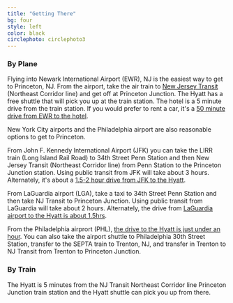 ```yaml
---
title: "Getting There"
bg: four
style: left
color: black
circlephoto: circlephoto3
---
```

### By Plane

Flying into Newark International Airport (EWR), NJ is the easiest way to get to Princeton, NJ. From the airport, take the air train to [New Jersey Transit](http://www.njtransit.com/sf/sf_servlet.srv?hdnPageAction=TrainTo) (Northeast Corridor line) and get off at Princeton Junction. The Hyatt has a free shuttle that will pick you up at the train station. The hotel is a 5 minute drive from the train station. If you would prefer to rent a car, it's a [50 minute drive from EWR to the hotel](https://www.google.com/maps/dir/Newark+Liberty+International+Airport,+3+Brewster+Rd,+Newark,+NJ+07114/Hyatt+Regency+Princeton,+102+Carnegie+Center+Dr,+Princeton,+NJ+08540/@40.4794261,-74.6900518,10z/data=!3m1!4b1!4m14!4m13!1m5!1m1!1s0x89c252e1c5ec0cef:0xb3f3b437c5d7f286!2m2!1d-74.1744624!2d40.6895314!1m5!1m1!1s0x89c3e12914b215eb:0x79b8adf634c2203b!2m2!1d-74.644323!2d40.323884!3e0). 

New York City airports and the Philadelphia airport are also reasonable options to get to Princeton.

From John F. Kennedy International Airport (JFK) you can take the LIRR train (Long Island Rail Road) to 34th Street Penn Station and then New Jersey Transit (Northeast Corridor line) from Penn Station to the Princeton Junction station. Using public transit from JFK will take about 3 hours. Alternately, it's about a [1.5-2 hour drive from JFK to the Hyatt](https://www.google.com/maps/dir/JFK+International+Airport,+New+York,+NY/Hyatt+Regency+Princeton,+102+Carnegie+Center+Dr,+Princeton,+NJ+08540/@40.494894,-74.4918902,10z/data=!3m1!4b1!4m14!4m13!1m5!1m1!1s0x89c26650d5404947:0xec4fb213489f11f0!2m2!1d-73.7781391!2d40.6413111!1m5!1m1!1s0x89c3e12914b215eb:0x79b8adf634c2203b!2m2!1d-74.644323!2d40.323884!3e0). 

From LaGuardia airport (LGA), take a taxi to 34th Street Penn Station and then take NJ Transit to Princeton Junction. Using public transit from LaGuardia will take about 2 hours. Alternately, the drive from [LaGuardia airport to the Hyatt is about 1.5hrs](https://www.google.com/maps/dir/LaGuardia+Airport,+New+York,+NY/Hyatt+Regency+Princeton,+102+Carnegie+Center+Dr,+Princeton,+NJ+08540/@40.599346,-74.5398035,10z/data=!3m1!4b1!4m14!4m13!1m5!1m1!1s0x89c25f8983424db5:0x772fc4660e9666b3!2m2!1d-73.8739659!2d40.7769271!1m5!1m1!1s0x89c3e12914b215eb:0x79b8adf634c2203b!2m2!1d-74.644323!2d40.323884!3e0). 

From the Philadelphia airprort (PHL), [the drive to the Hyatt is just under an hour](https://www.google.com/maps/dir/Philadelphia+International+Airport,+Essington+Ave,+Philadelphia,+PA/Hyatt+Regency+Princeton,+102+Carnegie+Center+Dr,+Princeton,+NJ+08540/@40.0966717,-75.2832268,10z/data=!3m1!4b1!4m14!4m13!1m5!1m1!1s0x89c6c46660a9832f:0x3e2e15944637d3d8!2m2!1d-75.2424229!2d39.8743959!1m5!1m1!1s0x89c3e12914b215eb:0x79b8adf634c2203b!2m2!1d-74.644323!2d40.323884!3e0). You can also take the airport shuttle to Philadelphia 30th Street Station, transfer to the SEPTA train to Trenton, NJ, and transfer in Trenton to NJ Transit from Trenton to Princeton Junction. 

### By Train

The Hyatt is 5 minutes from the NJ Transit Northeast Corridor line Princeton Junction train station and the Hyatt shuttle can pick you up from there.
